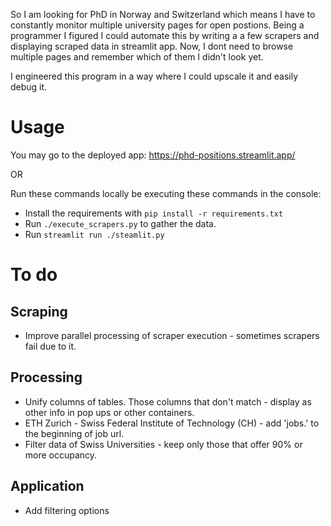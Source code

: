 So I am looking for PhD in Norway and Switzerland 
which means I have to constantly monitor multiple university pages for open postions. 
Being a programmer I figured I could automate this by writing a a few scrapers 
and displaying scraped data in streamlit app. Now, I dont need to browse multiple
pages and remember which of them I didn't look yet.

I engineered this program in a way where I could upscale it and easily debug it.

# Usage
You may go to the deployed app: https://phd-positions.streamlit.app/

OR

Run these commands locally be executing these commands in the console:
- Install the requirements with `pip install -r requirements.txt`
- Run `./execute_scrapers.py` to gather the data. 
- Run `streamlit run ./steamlit.py`

# To do
## Scraping
- Improve parallel processing of scraper execution - sometimes scrapers fail due to it.

## Processing
- Unify columns of tables. Those columns that don't match - display as other info in pop ups or other containers.
- ETH Zurich - Swiss Federal Institute of Technology (CH) - add 'jobs.' to the beginning of job url. 
- Filter data of Swiss Universities - keep only those that offer 90% or more occupancy.

## Application
- Add filtering options
